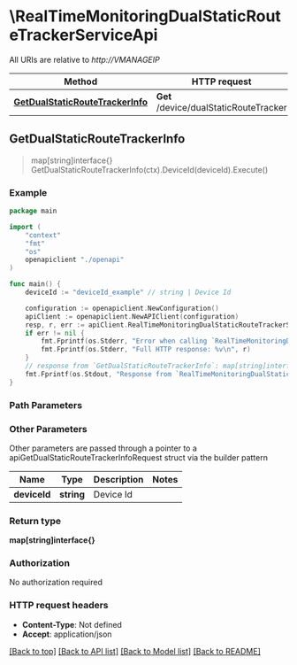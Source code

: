 # \RealTimeMonitoringDualStaticRouteTrackerServiceApi

All URIs are relative to *http://VMANAGEIP*

Method | HTTP request | Description
------------- | ------------- | -------------
[**GetDualStaticRouteTrackerInfo**](RealTimeMonitoringDualStaticRouteTrackerServiceApi.md#GetDualStaticRouteTrackerInfo) | **Get** /device/dualStaticRouteTracker | 



## GetDualStaticRouteTrackerInfo

> map[string]interface{} GetDualStaticRouteTrackerInfo(ctx).DeviceId(deviceId).Execute()





### Example

```go
package main

import (
    "context"
    "fmt"
    "os"
    openapiclient "./openapi"
)

func main() {
    deviceId := "deviceId_example" // string | Device Id

    configuration := openapiclient.NewConfiguration()
    apiClient := openapiclient.NewAPIClient(configuration)
    resp, r, err := apiClient.RealTimeMonitoringDualStaticRouteTrackerServiceApi.GetDualStaticRouteTrackerInfo(context.Background()).DeviceId(deviceId).Execute()
    if err != nil {
        fmt.Fprintf(os.Stderr, "Error when calling `RealTimeMonitoringDualStaticRouteTrackerServiceApi.GetDualStaticRouteTrackerInfo``: %v\n", err)
        fmt.Fprintf(os.Stderr, "Full HTTP response: %v\n", r)
    }
    // response from `GetDualStaticRouteTrackerInfo`: map[string]interface{}
    fmt.Fprintf(os.Stdout, "Response from `RealTimeMonitoringDualStaticRouteTrackerServiceApi.GetDualStaticRouteTrackerInfo`: %v\n", resp)
}
```

### Path Parameters



### Other Parameters

Other parameters are passed through a pointer to a apiGetDualStaticRouteTrackerInfoRequest struct via the builder pattern


Name | Type | Description  | Notes
------------- | ------------- | ------------- | -------------
 **deviceId** | **string** | Device Id | 

### Return type

**map[string]interface{}**

### Authorization

No authorization required

### HTTP request headers

- **Content-Type**: Not defined
- **Accept**: application/json

[[Back to top]](#) [[Back to API list]](../README.md#documentation-for-api-endpoints)
[[Back to Model list]](../README.md#documentation-for-models)
[[Back to README]](../README.md)

